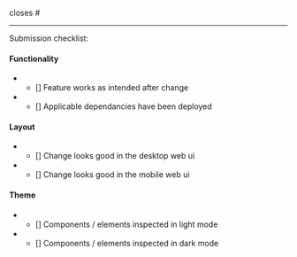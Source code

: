 closes #

---

Submission checklist: 

<!-- Remove anything below that is not applicable -->   

#### Functionality
- - [] Feature works as intended after change
- - [] Applicable dependancies have been deployed 

#### Layout
- - [] Change looks good in the desktop web ui
- - [] Change looks good in the mobile web ui

#### Theme
- - [] Components / elements inspected in light mode 
- - [] Components / elements inspected in dark mode 